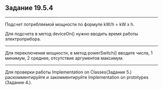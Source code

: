 ## Задание 19.5.4
---
Подсчет потребляемой мощности по формуле kW/h = kW x h.

Для подсчета в метод deviceOn() нужно вводить время работы электроприбора.

---

Для переключения мощности, в метод powerSwitch() вводите числа, 1 минимум, 2 среднее, отсутствие аргументов максимум.

---

Для проверки работы  Implementation on Classes(Задание 5.) раскомментируйте и закомментируйте Implementation on prototypes (Задание 4.).
